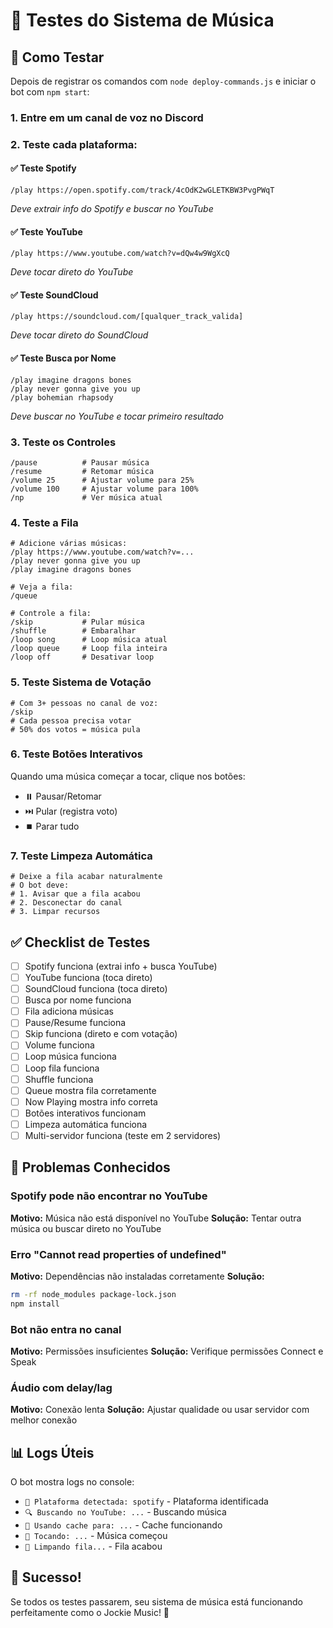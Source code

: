 # 🧪 Testes do Sistema de Música

## 📝 Como Testar

Depois de registrar os comandos com `node deploy-commands.js` e iniciar o bot com `npm start`:

### 1. Entre em um canal de voz no Discord

### 2. Teste cada plataforma:

#### ✅ Teste Spotify
```
/play https://open.spotify.com/track/4cOdK2wGLETKBW3PvgPWqT
```
*Deve extrair info do Spotify e buscar no YouTube*

#### ✅ Teste YouTube
```
/play https://www.youtube.com/watch?v=dQw4w9WgXcQ
```
*Deve tocar direto do YouTube*

#### ✅ Teste SoundCloud
```
/play https://soundcloud.com/[qualquer_track_valida]
```
*Deve tocar direto do SoundCloud*

#### ✅ Teste Busca por Nome
```
/play imagine dragons bones
/play never gonna give you up
/play bohemian rhapsody
```
*Deve buscar no YouTube e tocar primeiro resultado*

### 3. Teste os Controles

```
/pause          # Pausar música
/resume         # Retomar música
/volume 25      # Ajustar volume para 25%
/volume 100     # Ajustar volume para 100%
/np             # Ver música atual
```

### 4. Teste a Fila

```
# Adicione várias músicas:
/play https://www.youtube.com/watch?v=...
/play never gonna give you up
/play imagine dragons bones

# Veja a fila:
/queue

# Controle a fila:
/skip           # Pular música
/shuffle        # Embaralhar
/loop song      # Loop música atual
/loop queue     # Loop fila inteira
/loop off       # Desativar loop
```

### 5. Teste Sistema de Votação

```
# Com 3+ pessoas no canal de voz:
/skip
# Cada pessoa precisa votar
# 50% dos votos = música pula
```

### 6. Teste Botões Interativos

Quando uma música começar a tocar, clique nos botões:
- ⏸️ Pausar/Retomar
- ⏭️ Pular (registra voto)
- ⏹️ Parar tudo

### 7. Teste Limpeza Automática

```
# Deixe a fila acabar naturalmente
# O bot deve:
# 1. Avisar que a fila acabou
# 2. Desconectar do canal
# 3. Limpar recursos
```

## ✅ Checklist de Testes

- [ ] Spotify funciona (extrai info + busca YouTube)
- [ ] YouTube funciona (toca direto)
- [ ] SoundCloud funciona (toca direto)
- [ ] Busca por nome funciona
- [ ] Fila adiciona músicas
- [ ] Pause/Resume funciona
- [ ] Skip funciona (direto e com votação)
- [ ] Volume funciona
- [ ] Loop música funciona
- [ ] Loop fila funciona
- [ ] Shuffle funciona
- [ ] Queue mostra fila corretamente
- [ ] Now Playing mostra info correta
- [ ] Botões interativos funcionam
- [ ] Limpeza automática funciona
- [ ] Multi-servidor funciona (teste em 2 servidores)

## 🐛 Problemas Conhecidos

### Spotify pode não encontrar no YouTube
**Motivo:** Música não está disponível no YouTube
**Solução:** Tentar outra música ou buscar direto no YouTube

### Erro "Cannot read properties of undefined"
**Motivo:** Dependências não instaladas corretamente
**Solução:** 
```bash
rm -rf node_modules package-lock.json
npm install
```

### Bot não entra no canal
**Motivo:** Permissões insuficientes
**Solução:** Verifique permissões Connect e Speak

### Áudio com delay/lag
**Motivo:** Conexão lenta
**Solução:** Ajustar qualidade ou usar servidor com melhor conexão

## 📊 Logs Úteis

O bot mostra logs no console:
- `🎵 Plataforma detectada: spotify` - Plataforma identificada
- `🔍 Buscando no YouTube: ...` - Buscando música
- `💾 Usando cache para: ...` - Cache funcionando
- `🎵 Tocando: ...` - Música começou
- `🧹 Limpando fila...` - Fila acabou

## 🎉 Sucesso!

Se todos os testes passarem, seu sistema de música está funcionando perfeitamente como o Jockie Music! 🎵

